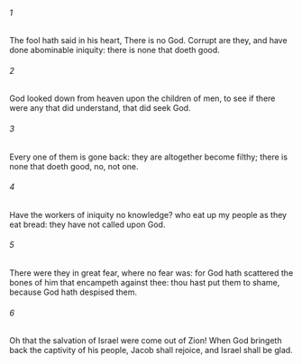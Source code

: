 ###### 1
The fool hath said in his heart, There is no God. Corrupt are they, and have done abominable iniquity: there is none that doeth good.

###### 2
God looked down from heaven upon the children of men, to see if there were any that did understand, that did seek God.

###### 3
Every one of them is gone back: they are altogether become filthy; there is none that doeth good, no, not one.

###### 4
Have the workers of iniquity no knowledge? who eat up my people as they eat bread: they have not called upon God.

###### 5
There were they in great fear, where no fear was: for God hath scattered the bones of him that encampeth against thee: thou hast put them to shame, because God hath despised them.

###### 6
Oh that the salvation of Israel were come out of Zion! When God bringeth back the captivity of his people, Jacob shall rejoice, and Israel shall be glad.

